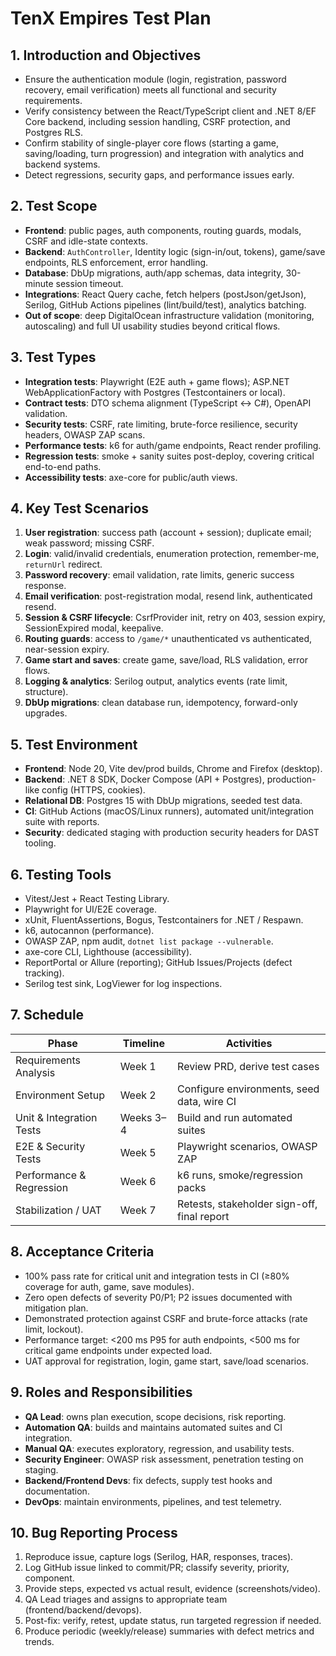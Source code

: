 # TenX Empires Test Plan

## 1. Introduction and Objectives
- Ensure the authentication module (login, registration, password recovery, email verification) meets all functional and security requirements.
- Verify consistency between the React/TypeScript client and .NET 8/EF Core backend, including session handling, CSRF protection, and Postgres RLS.
- Confirm stability of single-player core flows (starting a game, saving/loading, turn progression) and integration with analytics and backend systems.
- Detect regressions, security gaps, and performance issues early.

## 2. Test Scope
- **Frontend**: public pages, auth components, routing guards, modals, CSRF and idle-state contexts.
- **Backend**: `AuthController`, Identity logic (sign-in/out, tokens), game/save endpoints, RLS enforcement, error handling.
- **Database**: DbUp migrations, auth/app schemas, data integrity, 30-minute session timeout.
- **Integrations**: React Query cache, fetch helpers (postJson/getJson), Serilog, GitHub Actions pipelines (lint/build/test), analytics batching.
- **Out of scope**: deep DigitalOcean infrastructure validation (monitoring, autoscaling) and full UI usability studies beyond critical flows.

## 3. Test Types
- **Integration tests**: Playwright (E2E auth + game flows); ASP.NET WebApplicationFactory with Postgres (Testcontainers or local).
- **Contract tests**: DTO schema alignment (TypeScript ↔ C#), OpenAPI validation.
- **Security tests**: CSRF, rate limiting, brute-force resilience, security headers, OWASP ZAP scans.
- **Performance tests**: k6 for auth/game endpoints, React render profiling.
- **Regression tests**: smoke + sanity suites post-deploy, covering critical end-to-end paths.
- **Accessibility tests**: axe-core for public/auth views.

## 4. Key Test Scenarios
1. **User registration**: success path (account + session); duplicate email; weak password; missing CSRF.
2. **Login**: valid/invalid credentials, enumeration protection, remember-me, `returnUrl` redirect.
3. **Password recovery**: email validation, rate limits, generic success response.
4. **Email verification**: post-registration modal, resend link, authenticated resend.
5. **Session & CSRF lifecycle**: CsrfProvider init, retry on 403, session expiry, SessionExpired modal, keepalive.
6. **Routing guards**: access to `/game/*` unauthenticated vs authenticated, near-session expiry.
7. **Game start and saves**: create game, save/load, RLS validation, error flows.
8. **Logging & analytics**: Serilog output, analytics events (rate limit, structure).
9. **DbUp migrations**: clean database run, idempotency, forward-only upgrades.

## 5. Test Environment
- **Frontend**: Node 20, Vite dev/prod builds, Chrome and Firefox (desktop).
- **Backend**: .NET 8 SDK, Docker Compose (API + Postgres), production-like config (HTTPS, cookies).
- **Relational DB**: Postgres 15 with DbUp migrations, seeded test data.
- **CI**: GitHub Actions (macOS/Linux runners), automated unit/integration suite with reports.
- **Security**: dedicated staging with production security headers for DAST tooling.

## 6. Testing Tools
- Vitest/Jest + React Testing Library.
- Playwright for UI/E2E coverage.
- xUnit, FluentAssertions, Bogus, Testcontainers for .NET / Respawn.
- k6, autocannon (performance).
- OWASP ZAP, npm audit, `dotnet list package --vulnerable`.
- axe-core CLI, Lighthouse (accessibility).
- ReportPortal or Allure (reporting); GitHub Issues/Projects (defect tracking).
- Serilog test sink, LogViewer for log inspections.

## 7. Schedule
| Phase | Timeline | Activities |
| --- | --- | --- |
| Requirements Analysis | Week 1 | Review PRD, derive test cases |
| Environment Setup | Week 2 | Configure environments, seed data, wire CI |
| Unit & Integration Tests | Weeks 3–4 | Build and run automated suites |
| E2E & Security Tests | Week 5 | Playwright scenarios, OWASP ZAP |
| Performance & Regression | Week 6 | k6 runs, smoke/regression packs |
| Stabilization / UAT | Week 7 | Retests, stakeholder sign-off, final report |

## 8. Acceptance Criteria
- 100% pass rate for critical unit and integration tests in CI (≥80% coverage for auth, game, save modules).
- Zero open defects of severity P0/P1; P2 issues documented with mitigation plan.
- Demonstrated protection against CSRF and brute-force attacks (rate limit, lockout).
- Performance target: <200 ms P95 for auth endpoints, <500 ms for critical game endpoints under expected load.
- UAT approval for registration, login, game start, save/load scenarios.

## 9. Roles and Responsibilities
- **QA Lead**: owns plan execution, scope decisions, risk reporting.
- **Automation QA**: builds and maintains automated suites and CI integration.
- **Manual QA**: executes exploratory, regression, and usability tests.
- **Security Engineer**: OWASP risk assessment, penetration testing on staging.
- **Backend/Frontend Devs**: fix defects, supply test hooks and documentation.
- **DevOps**: maintain environments, pipelines, and test telemetry.

## 10. Bug Reporting Process
1. Reproduce issue, capture logs (Serilog, HAR, responses, traces).
2. Log GitHub issue linked to commit/PR; classify severity, priority, component.
3. Provide steps, expected vs actual result, evidence (screenshots/video).
4. QA Lead triages and assigns to appropriate team (frontend/backend/devops).
5. Post-fix: verify, retest, update status, run targeted regression if needed.
6. Produce periodic (weekly/release) summaries with defect metrics and trends.

